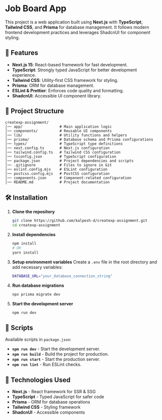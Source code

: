 # Job Board App

This project is a web application built using **Next.js** with **TypeScript**, **Tailwind CSS**, and **Prisma** for database management. It follows modern frontend development practices and leverages ShadcnUI for component styling.

## 🚀 Features

- **Next.js 15**: React-based framework for fast development.
- **TypeScript**: Strongly typed JavaScript for better development experience.
- **Tailwind CSS**: Utility-first CSS framework for styling.
- **Prisma**: ORM for database management.
- **ESLint & Prettier**: Enforces code quality and formatting.
- **ShadcnUI**: Accessible UI component library.

## 📁 Project Structure

```
createxp-assignment/
│── app/                 # Main application logic
│── components/          # Reusable UI components
│── lib/                 # Utility functions and helpers
│── prisma/              # Database schema and Prisma configurations
│── types/               # TypeScript type definitions
│── next.config.ts       # Next.js configuration
│── tailwind.config.ts   # Tailwind CSS configuration
│── tsconfig.json        # TypeScript configuration
│── package.json         # Project dependencies and scripts
│── .gitignore           # Files to ignore in Git
│── eslint.config.mjs    # ESLint configuration
│── postcss.config.mjs   # PostCSS configuration
│── components.json      # Component-related configuration
│── README.md            # Project documentation
```

## 🛠 Installation

1. **Clone the repository**
   ```sh
   git clone https://github.com/kalpesh-d/createxp-assignment.git
   cd createxp-assignment
   ```

2. **Install dependencies**
   ```sh
   npm install
   # OR
   yarn install
   ```

3. **Setup environment variables**
   Create a `.env` file in the root directory and add necessary variables:
   ```sh
   DATABASE_URL="your_database_connection_string"
   ```

4. **Run database migrations**
   ```sh
   npx prisma migrate dev
   ```

5. **Start the development server**
   ```sh
   npm run dev
   ```

## 📜 Scripts

Available scripts in `package.json`:

- **`npm run dev`** - Start the development server.
- **`npm run build`** - Build the project for production.
- **`npm run start`** - Start the production server.
- **`npm run lint`** - Run ESLint checks.

## 📌 Technologies Used

- **Next.js** - React framework for SSR & SSG
- **TypeScript** - Typed JavaScript for safer code
- **Prisma** - ORM for database operations
- **Tailwind CSS** - Styling framework
- **ShadcnUI** - Accessible components
